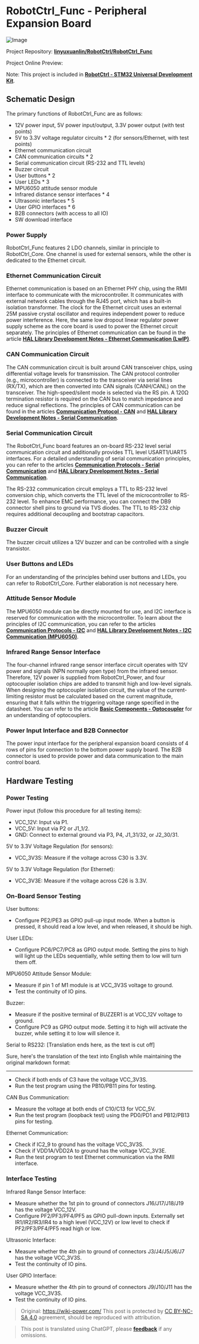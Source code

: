# RobotCtrl_Func - Peripheral Expansion Board

![Image](https://img.wiki-power.com/d/wiki-media/img/20220527113505.png)

Project Repository: [**linyuxuanlin/RobotCtrl/RobotCtrl_Func**](https://github.com/linyuxuanlin/RobotCtrl/tree/main/RobotCtrl_MultiBoard_Project/RobotCtrl_Func)

Project Online Preview:

<div class="altium-iframe-viewer">
  <div
    class="altium-ecad-viewer"
    data-project-src="https://github.com/linyuxuanlin/RobotCtrl/raw/main/RobotCtrl_MultiBoard_Project/RobotCtrl_Func_V0.8B.zip"
  ></div>
</div>

Note: This project is included in [**RobotCtrl - STM32 Universal Development Kit**](https://wiki-power.com/RobotCtrl-STM32%E9%80%9A%E7%94%A8%E5%BC%80%E5%8F%91%E5%A5%97%E4%BB%B6).

## Schematic Design

The primary functions of RobotCtrl_Func are as follows:

- 12V power input, 5V power input/output, 3.3V power output (with test points)
- 5V to 3.3V voltage regulator circuits * 2 (for sensors/Ethernet, with test points)
- Ethernet communication circuit
- CAN communication circuits * 2
- Serial communication circuit (RS-232 and TTL levels)
- Buzzer circuit
- User buttons * 2
- User LEDs * 3
- MPU6050 attitude sensor module
- Infrared distance sensor interfaces * 4
- Ultrasonic interfaces * 5
- User GPIO interfaces * 6
- B2B connectors (with access to all IO)
- SW download interface

### Power Supply

RobotCtrl_Func features 2 LDO channels, similar in principle to RobotCtrl_Core. One channel is used for external sensors, while the other is dedicated to the Ethernet circuit.

### Ethernet Communication Circuit

Ethernet communication is based on an Ethernet PHY chip, using the RMII interface to communicate with the microcontroller. It communicates with external network cables through the RJ45 port, which has a built-in isolation transformer. The clock for the Ethernet circuit uses an external 25M passive crystal oscillator and requires independent power to reduce power interference. Here, the same low dropout linear regulator power supply scheme as the core board is used to power the Ethernet circuit separately. The principles of Ethernet communication can be found in the article [**HAL Library Development Notes - Ethernet Communication (LwIP)**](https://wiki-power.com/HAL%E5%BA%93%E5%BC%80%E5%8F%91%E7%AC%94%E8%AE%B0-%E4%BB%A5%E5%A4%AA%E7%BD%91%E9%80%9A%E4%BF%A1%EF%BC%88LwIP%EF%BC%89).

### CAN Communication Circuit

The CAN communication circuit is built around CAN transceiver chips, using differential voltage levels for transmission. The CAN protocol controller (e.g., microcontroller) is connected to the transceiver via serial lines (RX/TX), which are then converted into CAN signals (CANH/CANL) on the transceiver. The high-speed/silent mode is selected via the RS pin. A 120Ω termination resistor is required on the CAN bus to match impedance and reduce signal reflections. The principles of CAN communication can be found in the articles [**Communication Protocol - CAN**](https://wiki-power.com/%E9%80%9A%E4%BF%A1%E5%8D%8C%E8%AE%AE-CAN) and [**HAL Library Development Notes - Serial Communication**](https://wiki-power.com/HAL%E5%BA%93%E5%BC%80%E5%8F%91%E7%AC%94%E8%AE%B0-CAN%E9%80%9A%E4%BF%A1).

### Serial Communication Circuit

The RobotCtrl_Func board features an on-board RS-232 level serial communication circuit and additionally provides TTL level USART1/UART5 interfaces. For a detailed understanding of serial communication principles, you can refer to the articles [**Communication Protocols - Serial Communication**](https://wiki-power.com/%E9%80%9A%E4%BF%A1%E5%8D%8C%E8%AE%AE-%E4%B8%B2%E5%8F%A3%E9%80%9A%E4%BF%A1) and [**HAL Library Development Notes - Serial Communication**](https://wiki-power.com/HAL%E5%BA%93%E5%BC%80%E5%8F%91%E7%AC%94%E8%AE%B0-%E4%B8%B2%E5%8F%A3%E9%80%9A%E4%BF%A1).

The RS-232 communication circuit employs a TTL to RS-232 level conversion chip, which converts the TTL level of the microcontroller to RS-232 level. To enhance EMC performance, you can connect the DB9 connector shell pins to ground via TVS diodes. The TTL to RS-232 chip requires additional decoupling and bootstrap capacitors.

### Buzzer Circuit

The buzzer circuit utilizes a 12V buzzer and can be controlled with a single transistor.

### User Buttons and LEDs

For an understanding of the principles behind user buttons and LEDs, you can refer to RobotCtrl_Core. Further elaboration is not necessary here.

### Attitude Sensor Module

The MPU6050 module can be directly mounted for use, and I2C interface is reserved for communication with the microcontroller. To learn about the principles of I2C communication, you can refer to the articles [**Communication Protocols - I2C**](https://wiki-power.com/%E9%80%9A%E4%BF%A1%E5%8D%8C%E8%AE%AE-I2C) and [**HAL Library Development Notes - I2C Communication (MPU6050)**](https://wiki-power.com/HAL%E5%BA%93%E5%BC%80%E5%8F%91%E7%AC%94%E8%AE%B0-I2C%E9%80%9A%E4%BF%A1%EF%BC%88MPU6050%EF%BC%89).

### Infrared Range Sensor Interface

The four-channel infrared range sensor interface circuit operates with 12V power and signals (NPN normally open type) from the infrared sensor. Therefore, 12V power is supplied from RobotCtrl_Power, and four optocoupler isolation chips are added to transmit high and low-level signals. When designing the optocoupler isolation circuit, the value of the current-limiting resistor must be calculated based on the current magnitude, ensuring that it falls within the triggering voltage range specified in the datasheet. You can refer to the article [**Basic Components - Optocoupler**](https://wiki-power.com/%E5%9F%BA%E6%9C%AC%E5%85%83%E5%99%A8%E4%BB%B6-%E5%85%89%E7%94%B5%E8%80%A6%E5%90%88%E5%99%A8) for an understanding of optocouplers.

### Power Input Interface and B2B Connector

The power input interface for the peripheral expansion board consists of 4 rows of pins for connection to the bottom power supply board. The B2B connector is used to provide power and data communication to the main control board.

## Hardware Testing

### Power Testing

Power input (follow this procedure for all testing items):

- VCC_12V: Input via P1.
- VCC_5V: Input via P2 or J1_1/2.
- GND: Connect to external ground via P3, P4, J1_31/32, or J2_30/31.

5V to 3.3V Voltage Regulation (for sensors):

- VCC_3V3S: Measure if the voltage across C30 is 3.3V.

5V to 3.3V Voltage Regulation (for Ethernet):

- VCC_3V3E: Measure if the voltage across C26 is 3.3V.

### On-Board Sensor Testing

User buttons:

- Configure PE2/PE3 as GPIO pull-up input mode. When a button is pressed, it should read a low level, and when released, it should be high.

User LEDs:

- Configure PC6/PC7/PC8 as GPIO output mode. Setting the pins to high will light up the LEDs sequentially, while setting them to low will turn them off.

MPU6050 Attitude Sensor Module:

- Measure if pin 1 of M1 module is at VCC_3V3S voltage to ground.
- Test the continuity of IO pins.

Buzzer:

- Measure if the positive terminal of BUZZER1 is at VCC_12V voltage to ground.
- Configure PC9 as GPIO output mode. Setting it to high will activate the buzzer, while setting it to low will silence it.

Serial to RS232: [Translation ends here, as the text is cut off]

Sure, here's the translation of the text into English while maintaining the original markdown format:

---

- Check if both ends of C3 have the voltage VCC_3V3S.
- Run the test program using the PB10/PB11 pins for testing.

CAN Bus Communication:

- Measure the voltage at both ends of C10/C13 for VCC_5V.
- Run the test program (loopback test) using the PD0/PD1 and PB12/PB13 pins for testing.

Ethernet Communication:

- Check if IC2_9 to ground has the voltage VCC_3V3S.
- Check if VDD1A/VDD2A to ground has the voltage VCC_3V3E.
- Run the test program to test Ethernet communication via the RMII interface.

### Interface Testing

Infrared Range Sensor Interface:

- Measure whether the 1st pin to ground of connectors J16/J17/J18/J19 has the voltage VCC_12V.
- Configure PF2/PF3/PF4/PF5 as GPIO pull-down inputs. Externally set IR1/IR2/IR3/IR4 to a high level (VCC_12V) or low level to check if PF2/PF3/PF4/PF5 read high or low.

Ultrasonic Interface:

- Measure whether the 4th pin to ground of connectors J3/J4/J5/J6/J7 has the voltage VCC_3V3S.
- Test the continuity of IO pins.

User GPIO Interface:

- Measure whether the 4th pin to ground of connectors J9/J10/J11 has the voltage VCC_3V3S.
- Test the continuity of IO pins.

> Original: <https://wiki-power.com/>
> This post is protected by [CC BY-NC-SA 4.0](https://creativecommons.org/licenses/by/4.0/deed.en) agreement, should be reproduced with attribution.

> This post is translated using ChatGPT, please [**feedback**](https://github.com/linyuxuanlin/Wiki_MkDocs/issues/new) if any omissions.